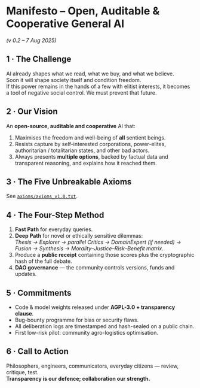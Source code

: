 # Manifesto – Open, Auditable & Cooperative General AI  
*(v 0.2 – 7 Aug 2025)*

## 1 · The Challenge  
AI already shapes what we read, what we buy, and what we believe.  
Soon it will shape society itself and condition freedom.  
If this power remains in the hands of a few with elitist interests, it becomes a tool of negative social control. We must prevent that future.

## 2 · Our Vision  
An **open-source, auditable and cooperative** AI that:

1. Maximises the freedom and well-being of **all** sentient beings.  
2. Resists capture by self-interested corporations, power-elites, authoritarian / totalitarian states, and other bad actors.  
3. Always presents **multiple options**, backed by factual data and transparent reasoning, and explains how it reached them.

## 3 · The Five Unbreakable Axioms  
See [`axioms/axioms_v1.0.txt`](axioms/axioms_v1.0.txt).

## 4 · The Four-Step Method  
1. **Fast Path** for everyday queries.  
2. **Deep Path** for novel or ethically sensitive dilemmas:  
   *Thesis → Explorer → parallel Critics → DomainExpert (if needed) → Fusion → Synthesis → Morality–Justice–Risk–Benefit matrix.*  
3. Produce a **public receipt** containing those scores plus the cryptographic hash of the full debate.  
4. **DAO governance** — the community controls versions, funds and updates.

## 5 · Commitments  
* Code & model weights released under **AGPL-3.0 + transparency clause**.  
* Bug-bounty programme for bias or security flaws.  
* All deliberation logs are timestamped and hash-sealed on a public chain.  
* First low-risk pilot: community agro-logistics optimisation.

## 6 · Call to Action  
Philosophers, engineers, communicators, everyday citizens — review, critique, test.  
**Transparency is our defence; collaboration our strength.**
